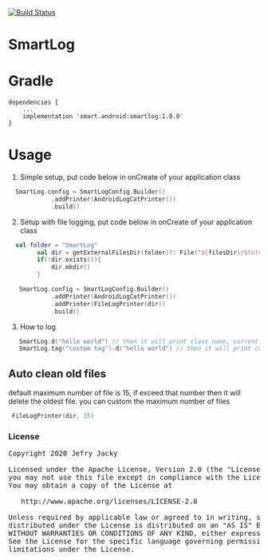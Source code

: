 [![Build Status](https://travis-ci.org/jefryjacky/SmartLog.svg?branch=master)](https://travis-ci.org/jefryjacky/smartlog)

# SmartLog

# Gradle  
```  
dependencies {  
    ...  
    implementation 'smart.android:smartlog:1.0.0'
}  
```  

# Usage 
1. Simple setup, put code below in onCreate of your application class
```kotlin
  SmartLog.config = SmartLogConfig.Builder()
            .addPrinter(AndroidLogCatPrinter())
            .build()
``` 

2. Setup with file logging, put code below in onCreate of your application class
```kotlin
  val folder = "SmartLog"
        val dir = getExternalFilesDir(folder)?: File("${filesDir}/$folder/")
        if(!dir.exists()){
            dir.mkdir()
        }

   SmartLog.config = SmartLogConfig.Builder()
            .addPrinter(AndroidLogCatPrinter())
            .addPrinter(FileLogPrinter(dir))
            .build()
``` 

3. How to log
```kotlin
   SmartLog.d("hello world") // then it will print class name, current thread and message
   SmartLog.tag("custom tag").d("hello world") // then it will print custom, current thread and message
``` 

Auto clean old files
----
default maximum number of file is 15, if exceed that number then it will delete the oldest file.
you can custom the maximum number of files
```kotlin
 FileLogPrinter(dir, 15)
``` 

### License
<pre>
Copyright 2020 Jefry Jacky

Licensed under the Apache License, Version 2.0 (the "License");
you may not use this file except in compliance with the License.
You may obtain a copy of the License at

   http://www.apache.org/licenses/LICENSE-2.0

Unless required by applicable law or agreed to in writing, software
distributed under the License is distributed on an "AS IS" BASIS,
WITHOUT WARRANTIES OR CONDITIONS OF ANY KIND, either express or implied.
See the License for the specific language governing permissions and
limitations under the License.
</pre>
